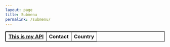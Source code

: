 ```yaml
---
layout: page
title: Submenu
permalink: /submenu/
---
```



<html>
<style>
table, th, td {
  border:1px solid black;
}
</style>
<body>


<table style="width:100%">
  <tr>
    <th><a href="https://nikhilc3.github.io/Blog1/_notebooks/2022/10/09/APHACKS.html">This is my API</a></th>
    <th>Contact</th>
    <th>Country</th>
  </tr>